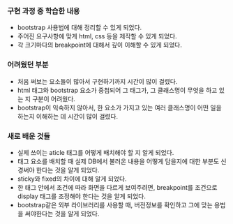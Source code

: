 ### 구현 과정 중 학습한 내용
- bootstrap 사용법에 대해 정리할 수 있게 되었다.
- 주어진 요구사항에 맞게 html, css 등을 제작할 수 있게 되었다.
- 각 크기마다의 breakpoint에 대해서 깊이 이해할 수 있게 되었다.

### 어려웠던 부분
- 처음 써보는 요소들이 많아서 구현하기까지 시간이 많이 걸렸다.
- html 태그와 bootstrap 요소가 중첩되어 그 태그가, 그 클래스명이 무엇을 하고 있는 지 구분이 어려웠다.
- bootstrap이 익숙하지 않아서, 한 요소가 가지고 있는 여러 클래스명이 어떤 일을 하는지 이해하는 데 시간이 많이 걸렸다.

### 새로 배운 것들
- 실제 쓰이는 aticle 태그를 어떻게 배치해야 할 지 알게 되었다.
- 태그 요소를 배치할 때 실제 DB에서 불러온 내용을 어떻게 담을지에 대한 부분도 신경써야 한다는 것을 알게 되었다.
- sticky와 fixed의 차이에 대해 알게 되었다.
- 한 태그 안에서 조건에 따라 화면을 다르게 보여주려면, breakpoint를 조건으로 display 태그를 조정해야 한다는 것을 알게 되었다.
- bootstrap같은 외부 라이브러리를 사용할 때, 버전정보를 확인하고 그에 맞는 용법을 써야한다는 것을 알게 되었다.
